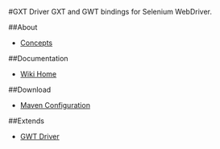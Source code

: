 #GXT Driver
GXT and GWT bindings for Selenium WebDriver.

##About
* <a href="https://github.com/niloc132/gxt-driver/wiki" target="_blank">Concepts</a>

##Documentation
* <a href="https://github.com/niloc132/gxt-driver/wiki">Wiki Home</a>

##Download
* <a href="https://github.com/niloc132/gxt-driver/wiki/Maven-Configuration">Maven Configuration</a>

##Extends
* <a href="https://github.com/niloc132/gwt-driver">GWT Driver</a>